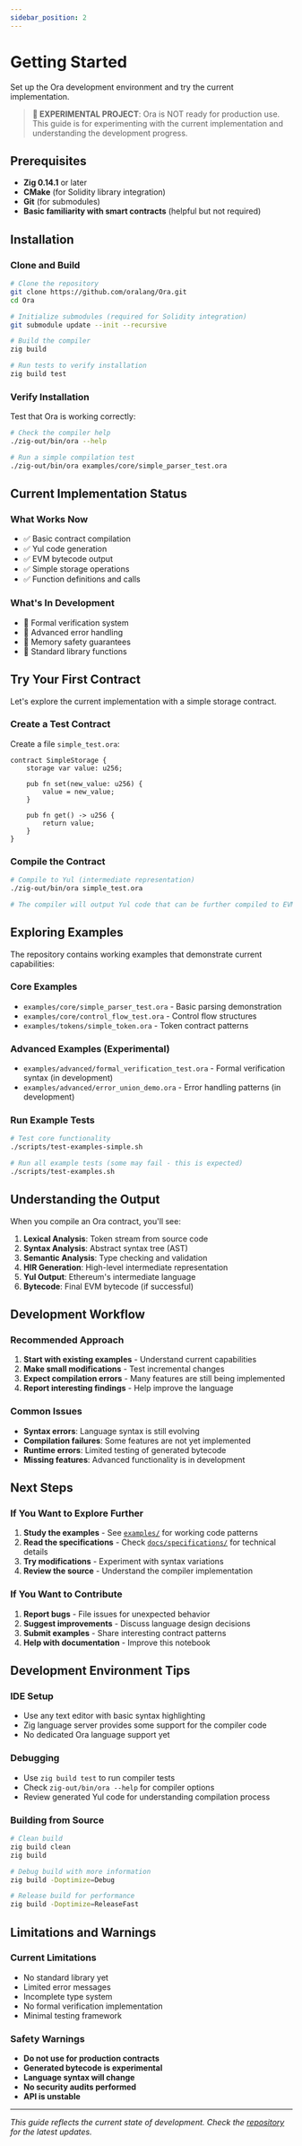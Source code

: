 ```yaml
---
sidebar_position: 2
---
```


# Getting Started

Set up the Ora development environment and try the current implementation.

> **🚧 EXPERIMENTAL PROJECT**: Ora is NOT ready for production use. This guide is for experimenting with the current implementation and understanding the development progress.

## Prerequisites

- **Zig 0.14.1** or later
- **CMake** (for Solidity library integration)
- **Git** (for submodules)
- **Basic familiarity with smart contracts** (helpful but not required)

## Installation

### Clone and Build

```bash
# Clone the repository
git clone https://github.com/oralang/Ora.git
cd Ora

# Initialize submodules (required for Solidity integration)
git submodule update --init --recursive

# Build the compiler
zig build

# Run tests to verify installation
zig build test
```

### Verify Installation

Test that Ora is working correctly:

```bash
# Check the compiler help
./zig-out/bin/ora --help

# Run a simple compilation test
./zig-out/bin/ora examples/core/simple_parser_test.ora
```

## Current Implementation Status

### What Works Now
- ✅ Basic contract compilation
- ✅ Yul code generation
- ✅ EVM bytecode output
- ✅ Simple storage operations
- ✅ Function definitions and calls

### What's In Development
- 🚧 Formal verification system
- 🚧 Advanced error handling
- 🚧 Memory safety guarantees
- 🚧 Standard library functions

## Try Your First Contract

Let's explore the current implementation with a simple storage contract.

### Create a Test Contract

Create a file `simple_test.ora`:

```ora
contract SimpleStorage {
    storage var value: u256;
    
    pub fn set(new_value: u256) {
        value = new_value;
    }
    
    pub fn get() -> u256 {
        return value;
    }
}
```

### Compile the Contract

```bash
# Compile to Yul (intermediate representation)
./zig-out/bin/ora simple_test.ora

# The compiler will output Yul code that can be further compiled to EVM bytecode
```

## Exploring Examples

The repository contains working examples that demonstrate current capabilities:

### Core Examples
- `examples/core/simple_parser_test.ora` - Basic parsing demonstration
- `examples/core/control_flow_test.ora` - Control flow structures
- `examples/tokens/simple_token.ora` - Token contract patterns

### Advanced Examples (Experimental)
- `examples/advanced/formal_verification_test.ora` - Formal verification syntax (in development)
- `examples/advanced/error_union_demo.ora` - Error handling patterns (in development)

### Run Example Tests

```bash
# Test core functionality
./scripts/test-examples-simple.sh

# Run all example tests (some may fail - this is expected)
./scripts/test-examples.sh
```

## Understanding the Output

When you compile an Ora contract, you'll see:

1. **Lexical Analysis**: Token stream from source code
2. **Syntax Analysis**: Abstract syntax tree (AST) 
3. **Semantic Analysis**: Type checking and validation
4. **HIR Generation**: High-level intermediate representation
5. **Yul Output**: Ethereum's intermediate language
6. **Bytecode**: Final EVM bytecode (if successful)

## Development Workflow

### Recommended Approach

1. **Start with existing examples** - Understand current capabilities
2. **Make small modifications** - Test incremental changes
3. **Expect compilation errors** - Many features are still being implemented
4. **Report interesting findings** - Help improve the language

### Common Issues

- **Syntax errors**: Language syntax is still evolving
- **Compilation failures**: Some features are not yet implemented
- **Runtime errors**: Limited testing of generated bytecode
- **Missing features**: Advanced functionality is in development

## Next Steps

### If You Want to Explore Further

1. **Study the examples** - See [`examples/`](./examples) for working code patterns
2. **Read the specifications** - Check [`docs/specifications/`](./specifications/) for technical details
3. **Try modifications** - Experiment with syntax variations
4. **Review the source** - Understand the compiler implementation

### If You Want to Contribute

1. **Report bugs** - File issues for unexpected behavior
2. **Suggest improvements** - Discuss language design decisions
3. **Submit examples** - Share interesting contract patterns
4. **Help with documentation** - Improve this notebook

## Development Environment Tips

### IDE Setup
- Use any text editor with basic syntax highlighting
- Zig language server provides some support for the compiler code
- No dedicated Ora language support yet

### Debugging
- Use `zig build test` to run compiler tests
- Check `zig-out/bin/ora --help` for compiler options
- Review generated Yul code for understanding compilation process

### Building from Source
```bash
# Clean build
zig build clean
zig build

# Debug build with more information
zig build -Doptimize=Debug

# Release build for performance
zig build -Doptimize=ReleaseFast
```

## Limitations and Warnings

### Current Limitations
- No standard library yet
- Limited error messages
- Incomplete type system
- No formal verification implementation
- Minimal testing framework

### Safety Warnings
- **Do not use for production contracts**
- **Generated bytecode is experimental**
- **Language syntax will change**
- **No security audits performed**
- **API is unstable**

---

*This guide reflects the current state of development. Check the [repository](https://github.com/oralang/Ora) for the latest updates.* 